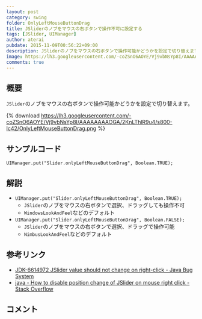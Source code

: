 ```yaml
---
layout: post
category: swing
folder: OnlyLeftMouseButtonDrag
title: JSliderのノブをマウスの右ボタンで操作不可に設定する
tags: [JSlider, UIManager]
author: aterai
pubdate: 2015-11-09T00:56:22+09:00
description: JSliderのノブをマウスの右ボタンで操作可能かどうかを設定で切り替えます。
image: https://lh3.googleusercontent.com/-coZSnO6AOYE/Vj9vbNsYp8I/AAAAAAAAOGA/2KnLThlR9u4/s800-Ic42/OnlyLeftMouseButtonDrag.png
comments: true
---
```

## 概要
`JSlider`のノブをマウスの右ボタンで操作可能かどうかを設定で切り替えます。

{% download https://lh3.googleusercontent.com/-coZSnO6AOYE/Vj9vbNsYp8I/AAAAAAAAOGA/2KnLThlR9u4/s800-Ic42/OnlyLeftMouseButtonDrag.png %}

## サンプルコード
<pre class="prettyprint"><code>UIManager.put("Slider.onlyLeftMouseButtonDrag", Boolean.TRUE);
</code></pre>

## 解説
- `UIManager.put("Slider.onlyLeftMouseButtonDrag", Boolean.TRUE);`
    - `JSlider`のノブをマウスの右ボタンで選択、ドラッグしても操作不可
    - `WindowsLookAndFeel`などのデフォルト
- `UIManager.put("Slider.onlyLeftMouseButtonDrag", Boolean.FALSE);`
    - `JSlider`のノブをマウスの右ボタンで選択、ドラッグで操作可能
    - `NimbusLookAndFeel`などのデフォルト

<!-- dummy comment line for breaking list -->

## 参考リンク
- [JDK-6614972 JSlider value should not change on right-click - Java Bug System](https://bugs.openjdk.java.net/browse/JDK-6614972)
- [java - How to disable position change of JSlider on mouse right click - Stack Overflow](https://stackoverflow.com/questions/9736237/how-to-disable-position-change-of-jslider-on-mouse-right-click)

<!-- dummy comment line for breaking list -->

## コメント
